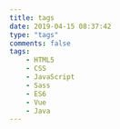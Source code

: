 ```yaml
---
title: tags
date: 2019-04-15 08:37:42
type: "tags"
comments: false
tags: 
	- HTML5
	- CSS
	- JavaScript
	- Sass
	- ES6
	- Vue
	- Java
---
```

